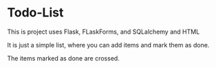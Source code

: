 # Todo-List

This is project uses Flask, FLaskForms, and SQLalchemy and HTML

It is just a simple list, where you can add items and mark them as done.

The items marked as done are crossed.
